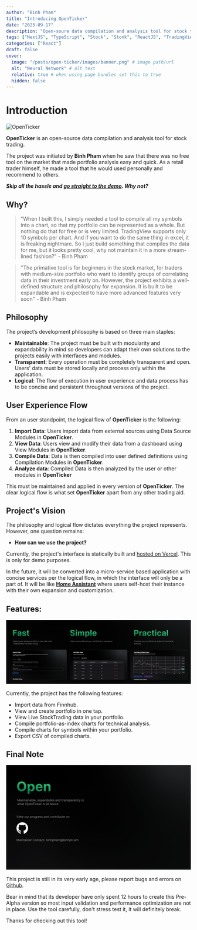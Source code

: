 ```yaml
---
author: "Binh Pham"
title: "Introducing OpenTicker"
date: "2023-09-17"
description: "Open-soure data compilation and analysis tool for stock trading"
tags: ["NextJS", "TypeScript", "Stock", "Stonk", "ReactJS", "TradingView"]
categories: ["React"]
draft: false
cover:
  image: "/posts/open-ticker/images/banner.png" # image path/url
  alt: "Neural Network" # alt text
  relative: true # when using page bundles set this to true
  hidden: false
---
```


# Introduction

![OpenTicker](./images/OpenTicker.png)

**OpenTicker** is an open-source data compilation and analysis tool for stock trading.

The project was initiated by **Binh Pham** when he saw that there was no free tool on the market that made portfolio analysis easy and quick. As a retail trader himself, he made a tool that he would used personally and recommend to others.

**_Skip all the hassle and [go straight to the demo](https://open-ticker.vercel.app/). Why not?_**

## Why?

> "When I built this, I simply needed a tool to compile all my symbols into a chart, so that my portfolio can be represented as a whole. But nothing do that for free or is very limited.
> TradingView supports only 10 symbols per chart. And if you want to do the same thing in excel, it is freaking nightmare.
> So I just build something that compiles the data for me, but it looks pretty cool, why not maintain it in a more stream-lined fashion?" - Binh Pham

> "The primative tool is for beginners in the stock market, for traders with medium-size portfolio who want to identify groups of correlating data in their investment early on.
> However, the project exhibits a well-defined structure and philosophy for expansion. It is built to be expandable and is expected to have more advanced features very soon" - Binh Pham

## Philosophy

The project’s development philosophy is based on three main staples:

- **Maintainable**: The project must be built with modularity and expandability in mind so developers can adapt their own solutions to the projects easily with interfaces and modules.
- **Transparent**: Every operation must be completely transparent and open. Users' data must be stored locally and process only within the application.
- **Logical**: The flow of execution in user experience and data process has to be concise and persistent throughout versions of the project.

## User Experience Flow

From an user standpoint, the logical flow of **OpenTicker** is the following:

1. **Import Data**: Users import data from external sources using Data Source Modules in **OpenTicker**.
2. **View Data**: Users view and modify their data from a dashboard using View Modules in **OpenTicker**.
3. **Compile Data**: Data is then compiled into user defined definitions using Compilation Modules in **OpenTicker**.
4. **Analyze data**: Compiled Data is then analyzed by the user or other modules in **OpenTicker**

This must be maintained and applied in every version of **OpenTicker**. The clear logical flow is what set **OpenTicker** apart from any other trading aid.

## Project's Vision

The philosophy and logical flow dictates everything the project represents. However, one question remains:

- **How can we use the project?**

Currently, the project's interface is statically built and [hosted on Vercel](https://open-ticker.vercel.app/). This is only for demo purposes.

In the future, it will be converted into a micro-service based application with concise services per the logical flow, in which the interface will only be a part of. It will be like [**Home Assistant**](https://www.home-assistant.io/) where users self-host their instance with their own expansion and customization.

## Features:

![OpenTicker-1](./images/Features.png)

Currently, the project has the following features:

- Import data from Finnhub.
- View and create portfolio in one tap.
- View Live StockTrading data in your portfolio.
- Compile portfolio-as-index charts for technical analysis.
- Compile charts for symbols within your portfolio.
- Export CSV of compiled charts.

## Final Note

![Github](./images/Github.png)

This project is still in its very early age, please report bugs and errors on [Github](https://github.com/pham-tuan-binh/open-ticker).

Bear in mind that its developer have only spent 12 hours to create this Pre-Alpha version so most input validation and performance optimization are not in place. Use the tool carefully, don't stress test it, it will definitely break.

Thanks for checking out this tool!
